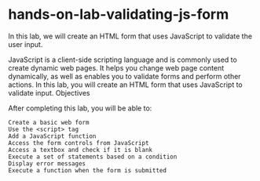 # hands-on-lab-validating-js-form
In this lab, we will create an HTML form that uses JavaScript to validate the user input.

JavaScript is a client-side scripting language and is commonly used to create dynamic web pages. It helps you change web page content dynamically, as well as enables you to validate forms and perform other actions. In this lab, you will create an HTML form that uses JavaScript to validate input.
Objectives

After completing this lab, you will be able to:

    Create a basic web form
    Use the <script> tag
    Add a JavaScript function
    Access the form controls from JavaScript
    Access a textbox and check if it is blank
    Execute a set of statements based on a condition
    Display error messages
    Execute a function when the form is submitted

